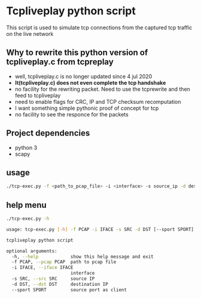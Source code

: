 # Tcpliveplay python script
This script is used to simulate tcp connections from the captured tcp traffic on the live network


## Why to rewrite this python version of tcpliveplay.c from tcpreplay
- well, tcpliveplay.c is no longer updated since 4 jul 2020
- **It(tcpliveplay.c) does not even complete the tcp handshake**
- no facility for the rewriting packet. Need to use the tcprewrite and then feed to tcpliveplay
- need to enable flags for CRC, IP and TCP checksum recomputation
- I want something simple pythonic proof of concept for tcp
- no facility to see the responce for the packets

## Project dependencies
- python 3
- scapy


## usage
```bash
./tcp-exec.py -f <path_to_pcap_file> -i <interface> -s source_ip -d destination_ip --sport=<source_port>
```

## help menu
```bash
./tcp-exec.py -h

usage: tcp-exec.py [-h] -f PCAP -i IFACE -s SRC -d DST [--sport SPORT]

tcpliveplay python script

optional arguments:
  -h, --help            show this help message and exit
  -f PCAP, --pcap PCAP  path to pcap file
  -i IFACE, --iface IFACE
                        interface
  -s SRC, --src SRC     source IP
  -d DST, --dst DST     destination IP
  --sport SPORT         source port as client
```
